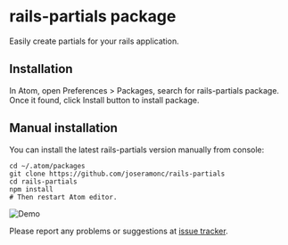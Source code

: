 # rails-partials package

Easily create partials for your rails application.

## Installation

In Atom, open Preferences > Packages, search for rails-partials package. Once it found, click Install button to install package.

## Manual installation

You can install the latest rails-partials version manually from console:

    cd ~/.atom/packages
    git clone https://github.com/joseramonc/rails-partials
    cd rails-partials
    npm install
    # Then restart Atom editor.

![Demo](http://cl.ly/image/1H0u042U3X3M/instacodes.gif)

Please report any problems or suggestions at [issue tracker](https://github.com/joseramonc/rails-partials/issues/new).
